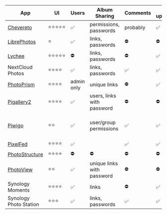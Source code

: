 
| App                                              | UI        | Users      | Album Sharing              | Comments | UI upload | Video support                          |
|--------------------------------------------------|-----------|------------|----------------------------|----------|-----------|----------------------------------------|
| [Chevereto](https://chevereto.com/)              | ⭐️⭐️⭐️⭐️⭐️ | ✅         | permissions, passwords     | probably | ✅        | ⛔️                                     |
| [LibrePhotos](libre-photos.md)                   | ⭐️        | ✅         | links, passwords           | ⛔️       | ⛔️        | ⛔️                                     |
| [Lychee](https://lycheeorg.github.io)            | ⭐️⭐️⭐️⭐️⭐️ | ⛔️         | links, passwords           | ⛔️       | ✅        | ⛔️                                     |
| NextCloud Photos                                 | ⭐️⭐️⭐️⭐️   | ✅         | links, passwords           | ✅       | ✅        | ✅                                     |
| [PhotoPrism](photoprism.md)                      | ⭐️⭐️⭐️⭐️   | admin only | unique links               | ⛔️       | ✅        | ✅                                     |
| [Pigallery2](pigallery.md)                       | ⭐️⭐️⭐️⭐️   | ✅         | users, links with password | ⛔️       | ⛔️        | ✅                                     |
| [Piwigo](piwigo.md)                              | ⭐️⭐️       | ✅         | user/group permissions     | ✅       | ✅        | mp4, m4v, webm, webmv                  |
| [PixelFed](pixelfed.md)                          | ⭐️⭐️⭐️⭐️   | ✅         |                            | ✅       | ✅        | ⛔️                                     |
| [PhotoStructure](photostructure.md)              | ⭐️⭐️⭐️⭐️   | ⛔️         | ⛔️                          | ⛔️       | ⛔️        | ✅                                     |
| [PhotoView](photoview.md)                        | ⭐️⭐️       | ✅         | unique links with password | ⛔️       | ⛔️        | ✅                                     |
| Synology Moments                                 | ⭐️⭐️⭐️⭐️   | ✅         | links                      | ⛔️       | ✅        | ✅                                     |
| Synology Photo Station                           | ⭐️⭐️⭐️     | ✅         | links, passwords           | ✅       | ✅        | ✅                                     |
